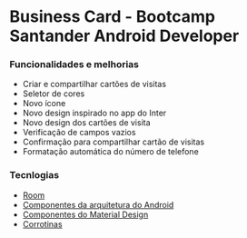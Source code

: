 # Business Card - Bootcamp Santander Android Developer

### Funcionalidades e melhorias 
* Criar e compartilhar cartões de visitas
* Seletor de cores
* Novo ícone
* Novo design inspirado no app do Inter
* Novo design dos cartões de visita
* Verificação de campos vazios
* Confirmação para compartilhar cartão de visitas
* Formatação automática do número de telefone

### Tecnlogias
* [Room](https://developer.android.com/training/data-storage/room?hl=pt-br)
* [Componentes da arquitetura do Android](https://developer.android.com/topic/libraries/architecture?hl=pt-br)
* [Componentes do Material Design](https://material.io/components?platform=android)
* [Corrotinas](https://developer.android.com/kotlin/coroutines?hl=pt-br)
